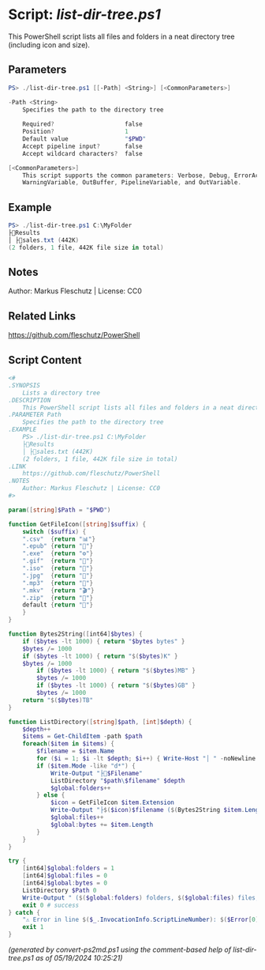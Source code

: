 Script: *list-dir-tree.ps1*
========================

This PowerShell script lists all files and folders in a neat directory tree (including icon and size).

Parameters
----------
```powershell
PS> ./list-dir-tree.ps1 [[-Path] <String>] [<CommonParameters>]

-Path <String>
    Specifies the path to the directory tree
    
    Required?                    false
    Position?                    1
    Default value                "$PWD"
    Accept pipeline input?       false
    Accept wildcard characters?  false

[<CommonParameters>]
    This script supports the common parameters: Verbose, Debug, ErrorAction, ErrorVariable, WarningAction, 
    WarningVariable, OutBuffer, PipelineVariable, and OutVariable.
```

Example
-------
```powershell
PS> ./list-dir-tree.ps1 C:\MyFolder
├📂Results
│ ├📄sales.txt (442K)
(2 folders, 1 file, 442K file size in total)

```

Notes
-----
Author: Markus Fleschutz | License: CC0

Related Links
-------------
https://github.com/fleschutz/PowerShell

Script Content
--------------
```powershell
<#
.SYNOPSIS
	Lists a directory tree
.DESCRIPTION
	This PowerShell script lists all files and folders in a neat directory tree (including icon and size).
.PARAMETER Path
	Specifies the path to the directory tree
.EXAMPLE
	PS> ./list-dir-tree.ps1 C:\MyFolder
	├📂Results
	│ ├📄sales.txt (442K)
	(2 folders, 1 file, 442K file size in total)
.LINK
	https://github.com/fleschutz/PowerShell
.NOTES
	Author: Markus Fleschutz | License: CC0
#>

param([string]$Path = "$PWD")

function GetFileIcon([string]$suffix) {
	switch ($suffix) {
	".csv"	{return "📊"}
	".epub"	{return "📓"}
	".exe"  {return "⚙️"}
	".gif"	{return "📸"}
	".iso"	{return "📀"}
	".jpg"	{return "📸"}
	".mp3"	{return "🎵"}
	".mkv"	{return "🎬"}
	".zip"  {return "🎁"}
	default {return "📄"}
	}
}

function Bytes2String([int64]$bytes) {
	if ($bytes -lt 1000) { return "$bytes bytes" }
	$bytes /= 1000
	if ($bytes -lt 1000) { return "$($bytes)K" }
	$bytes /= 1000
        if ($bytes -lt 1000) { return "$($bytes)MB" }
        $bytes /= 1000
        if ($bytes -lt 1000) { return "$($bytes)GB" }
        $bytes /= 1000
	return "$($Bytes)TB"
}

function ListDirectory([string]$path, [int]$depth) {
	$depth++
	$items = Get-ChildItem -path $path
	foreach($item in $items) {
		$filename = $item.Name
		for ($i = 1; $i -lt $depth; $i++) { Write-Host "│ " -noNewline }
		if ($item.Mode -like "d*") {
			Write-Output "├📂$Filename"
			ListDirectory "$path\$filename" $depth
			$global:folders++
		} else {
			$icon = GetFileIcon $item.Extension
			Write-Output "├$($icon)$filename ($(Bytes2String $item.Length))"
			$global:files++
			$global:bytes += $item.Length
		}
	}
}

try {
	[int64]$global:folders = 1
	[int64]$global:files = 0
	[int64]$global:bytes = 0
	ListDirectory $Path 0
	Write-Output " ($($global:folders) folders, $($global:files) files, $(Bytes2String $global:bytes) file size in total)"
	exit 0 # success
} catch {
	"⚠️ Error in line $($_.InvocationInfo.ScriptLineNumber): $($Error[0])"
	exit 1
}
```

*(generated by convert-ps2md.ps1 using the comment-based help of list-dir-tree.ps1 as of 05/19/2024 10:25:21)*
